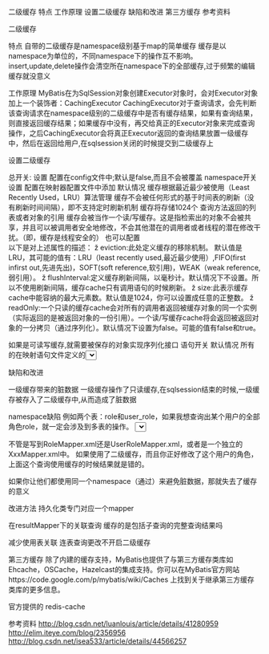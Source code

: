 
二级缓存
特点
工作原理
设置二级缓存
缺陷和改进
第三方缓存
参考资料

二级缓存

特点
自带的二级缓存是namespace级别基于map的简单缓存
缓存是以namespace为单位的，不同namespace下的操作互不影响。
 insert,update,delete操作会清空所在namespace下的全部缓存,过于频繁的编辑缓存就没意义

工作原理
MyBatis在为SqlSession对象创建Executor对象时，会对Executor对象加上一个装饰者：CachingExecutor
CachingExecutor对于查询请求，会先判断该查询请求在namespace级别的二级缓存中是否有缓存结果，如果有查询结果，则直接返回缓存结果；如果缓存中没有，再交给真正的Executor对象来完成查询操作，之后CachingExecutor会将真正Executor返回的查询结果放置一级缓存中，然后在返回给用户,在sqlsession关闭的时候提交到二级缓存上


设置二级缓存

总开关:
设置<setting name="cacheEnabled" value="true"/>
配置在config文件中;默认是false,而且不会被覆盖
namespace开关
设置<cache />
配置在映射器配置文件中添加
默认情况
 缓存根据最近最少被使用（Least Recently Used，LRU）算法管理
 缓存不会被任何形式的基于时间表的刷新（没有刷新时间间隔），即不支持定时刷新机制
 缓存将存储1024个 查询方法返回的列表或者对象的引用
 缓存会被当作一个读/写缓存。这是指检索出的对象不会被共享，并且可以被调用者安全地修改，不会其他潜在的调用者或者线程的潜在修改干扰。（即，缓存是线程安全的）
也可以配置
<cache eviction="FIFO" flushInterval="60000" size="512"   readOnly="true"/>  
以下是对上述属性的描述：
        ž eviction:此处定义缓存的移除机制。
默认值是LRU，其可能的值有：LRU（least recently used,最近最少使用）,FIFO(first infirst out,先进先出)，SOFT(soft reference,软引用)，WEAK（weak reference,弱引用）。
        ž flushInterval:定义缓存刷新间隔，以毫秒计。默认情况下不设置。所以不使用刷新间隔，缓存cache只有调用语句的时候刷新。
        ž size:此表示缓存cache中能容纳的最大元素数。默认值是1024，你可以设置成任意的正整数。
        ž readOnly:一个只读的缓存cache会对所有的调用者返回被缓存对象的同一个实例（实际返回的是被返回对象的一份引用）。一个读/写缓存cache将会返回被返回对象的一分拷贝（通过序列化）。默认情况下设置为false。可能的值有false和true。

如果是可读写缓存,就需要被保存的对象实现序列化接口
语句开关
默认情况
 所有的在映射语句文件定义的<select>语句的查询结果都会被缓存
 所有的在映射语句文件定义的<insert>,<update> 和<delete>语句将会刷新缓存
也可以具体配置
<select ... flushCache="false" useCache="true"/>  
<insert ... flushCache="true"/>  
<update ... flushCache="true"/>  
<delete ... flushCache="true"/> 


缺陷和改进
	
一级缓存带来的脏数据
一级缓存操作了只读缓存,在sqlsession结束的时候,一级缓存被存入了二级缓存中,从而造成了脏数据

namespace缺陷
例如两个表：role和user_role，如果我想查询出某个用户的全部角色role，就一定会涉及到多表的操作。
<select id="selectUserRoles" resultType="UserRoleVO">
    select * from user_role a,role b where a.roleid = b.roleid and a.userid = #{userid}
</select>

不管是写到RoleMapper.xml还是UserRoleMapper.xml，或者是一个独立的XxxMapper.xml中。
如果使用了二级缓存，而且你正好修改了这个用户的角色，上面这个查询使用缓存的时候结果就是错的。

如果你让他们都使用同一个namespace（通过<cache-ref>）来避免脏数据，那就失去了缓存的意义

改进方法
持久化类专门对应一个mapper

在resultMapper下的关联查询 缓存的是包括子查询的完整查询结果吗

减少使用表关联
连表查询更改不开启二级缓存

   

第三方缓存
除了内建的缓存支持，MyBatis也提供了与第三方缓存类库如Ehcache，OSCache，Hazelcast的集成支持。你可以在MyBatis官方网站https://code.google.com/p/mybatis/wiki/Caches 上找到关于继承第三方缓存类库的更多信息。

官方提供的 redis-cache



参考资料
http://blog.csdn.net/luanlouis/article/details/41280959
http://elim.iteye.com/blog/2356956
http://blog.csdn.net/isea533/article/details/44566257




